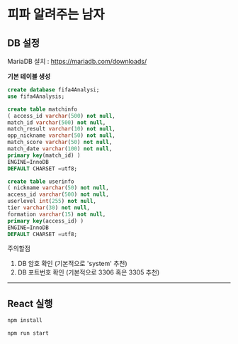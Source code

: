 # 피파 알려주는 남자
## DB 설정
MariaDB 설치 : <https://mariadb.com/downloads/>


**기본 테이블 생성**  
```sql
create database fifa4Analysi;
use fifa4Analysis;

create table matchinfo 
( access_id varchar(500) not null, 
match_id varchar(500) not null, 
match_result varchar(10) not null, 
opp_nickname varchar(50) not null,
match_score varchar(50) not null,
match_date varchar(100) not null,
primary key(match_id) ) 
ENGINE=InnoDB 
DEFAULT CHARSET =utf8; 

create table userinfo 
( nickname varchar(50) not null, 
access_id varchar(500) not null, 
userlevel int(255) not null, 
tier varchar(30) not null,
formation varchar(15) not null,
primary key(access_id) ) 
ENGINE=InnoDB 
DEFAULT CHARSET =utf8; 
```

주의할점 
1. DB 암호 확인 (기본적으로 'system' 추천)
2. DB 포트번호 확인 (기본적으로 3306 혹은 3305 추천) 

<hr/>

## React 실행

```sh
npm install
```

```sh
npm run start
```